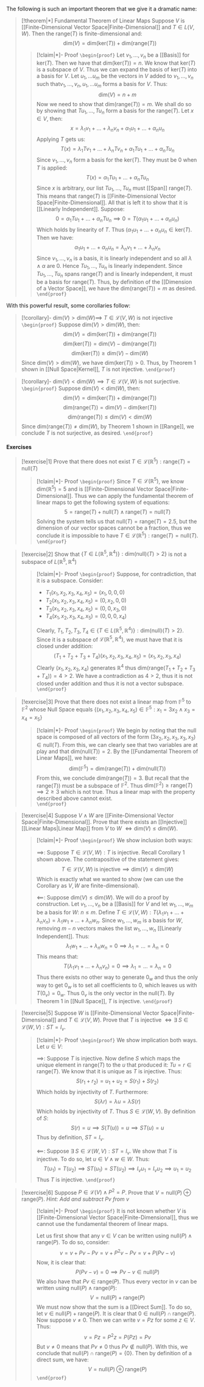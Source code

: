 The following is such an important theorem that we give it a dramatic name:

>[!theorem|*] Fundamental Theorem of Linear Maps
>Suppose $V$ is [[Finite-Dimensional Vector Space|Finite-Dimensional]] and $T \in L(V,W)$. Then the $\text{range}(T)$ is finite-dimensional and: $$\text{dim}(V) = \text{dim}(\text{ker}(T)) + \text{dim}(\text{range}(T))$$
>>[!claim|*]- Proof
>>`\begin{proof}` Let $v_1, \dots, v_n$ be a [[Basis]] for $\text{ker}(T)$. Then we have that $\text{dim}(\text{ker}(T)) = n$. We know that $\text{ker}(T)$ is a subspace of $V$. Thus we can expand the basis of $\text{ker}(T)$ into a basis for $V$. Let $u_1, \dots u_m$ be the vectors in $V$ added to $v_1, \dots, v_n$ such that$v_1, \dots, v_n, u_1, \dots u_m$ forms a basis for $V$. Thus: $$\text{dim}(V) = n + m$$Now we need to show that $\text{dim}(\text{range}(T)) = m$. We shall do so by showing that $Tu_1, \dots , Tu_n$ form a basis for the $\text{range}(T)$. Let $x \in V$, then: $$x = \lambda_1 v_1 + \dots + \lambda_n v_n + \alpha_1 u_1 + \dots + \alpha_n u_n$$Applying $T$ gets us: $$T(x) = \lambda_1 Tv_1 + \dots + \lambda_n Tv_n + \alpha_1 Tu_1 + \dots + \alpha_n Tu_n$$Since $v_1, \dots, v_n$ form a basis for the $\text{ker}(T)$. They must be $0$ when $T$ is applied: $$T(x) = \alpha_1 Tu_1 + \dots + \alpha_n Tu_n$$Since $x$ is arbitrary, our list $Tu_1, \dots, Tu_n$ must [[Span]] $\text{range}(T)$. This means that $\text{range}(T)$ is [[Finite-Dimensional Vector Space|Finite-Dimensional]]. All that is left it to show that it is [[Linearly Independent]]. Suppose: $$0 = \alpha_1 Tu_1 + \dots + \alpha_n Tu_n \implies 0 =T(\alpha_1 u_1 + \dots + \alpha_n u_n)$$Which holds by linearity of $T$. Thus $(\alpha_1 u_1 + \dots + \alpha_n u_n \in \text{ker}(T)$. Then we have: $$\alpha_1 u_1 + \dots + \alpha_n u_n = \lambda_n v_1+ \dots+ \lambda _nv_n$$Since $v_1, \dots, v_n$ is a basis, it is linearly independent and so all $\lambda \; \land \; \alpha$ are $0$. Hence $Tu_1, \dots, Tu_n$ is linearly independent.
>>Since $Tu_1, \dots, Tu_n$ spans $\text{range}(T)$ and is linearly independent, it must be a basis for $\text{range}(T)$. Thus, by definition of the [[Dimension of a Vector Space]], we have the $\text{dim}(\text{range}(T)) = m$ as desired.
>> `\end{proof}` 

With this powerful result, some corollaries follow:

>[!corollary]- $\text{dim}(V) > \text{dim}(W) \implies$ $T \in \mathcal{L}(V,W)$ is not injective
>`\begin{proof}`  Suppose $\text{dim}(V) > \text{dim}(W)$, then: $$\text{dim}(V) = \text{dim}(\text{ker}(T)) + \text{dim}(\text{range}(T))$$$$\text{dim}(\text{ker}(T)) = \text{dim}(V) - \text{dim}(\text{range}(T))$$$$\text{dim}(\text{ker}(T)) \ge \text{dim}(V)- \text{dim}(W)$$Since $\text{dim}(V) > \text{dim}(W)$, we have $\text{dim}(\text{ker}(T)) > 0$. Thus, by Theorem 1 shown in [[Null Space|Kernel]], $T$ is not injective.
>`\end{proof}`

>[!corollary]- $\text{dim}(V) < \text{dim}(W) \implies T \in \mathcal{L}(V,W)$ is not surjective.
>`\begin{proof}`   Suppose $\text{dim}(V) < \text{dim}(W)$, then: $$\text{dim}(V) = \text{dim}(\text{ker}(T)) + \text{dim}(\text{range}(T))$$ $$\text{dim}(\text{range}(T)) = \text{dim}(V) - \text{dim}(\text{ker}(T))$$$$\text{dim}(\text{range}(T)) \le \text{dim}(V) < \text{dim}(W)$$Since $\text{dim}(\text{range}(T)) \ne \text{dim}(W)$, by Theorem 1 shown in [[Range]], we conclude $T$ is not surjective, as desired.
> `\end{proof}`

#### Exercises
>[!exercise|1]
>Prove that there does not exist $T \in \mathcal{L}(\mathbb{R}^5) : \text{range}(T) = \text{null}(T)$
>>[!claim|*]- Proof
>>`\begin{proof}` Since $T \in \mathcal{L}(\mathbb{R}^5)$, we know $\text{dim}(\mathbb{R}^5)= 5$ and is [[Finite-Dimensional Vector Space|Finite-Dimensional]]. Thus we can apply the fundamental theorem of linear maps to get the following system of equations: $$5 = \text{range}(T) + \text{null}(T) \; \land \; \text{range}(T) = \text{null}(T)$$Solving the system tells us that $\text{null}(T) = \text{range}(T) = 2.5$, but the dimension of our vector spaces cannot be a fraction, thus we conclude it is impossible to have $T \in \mathcal{L}(\mathbb{R}^5): \text{range}(T) = \text{null}(T)$. 
>> `\end{proof}`

>[!exercise|2]
>Show that $\{T \in L(\mathbb{R}^5, \mathbb{R}^4)\}: \text{dim(null)}(T) > 2\}$ is not a subspace of $L(\mathbb{R}^5, \mathbb{R}^4)$
>>[!claim|*]- Proof
>> `\begin{proof}`   Suppose, for contradiction, that it is a subspace. Consider:
>> - $T_1(x_1,x_2,x_3,x_4,x_5) = (x_1, 0, 0, 0)$
>> - $T_2(x_1,x_2,x_3,x_4,x_5) = (0, x_2, 0, 0)$
>> - $T_3(x_1,x_2,x_3,x_4,x_5) = (0, 0, x_3, 0)$
>> - $T_4(x_1,x_2,x_3,x_4,x_5) = (0, 0, 0, x_4)$
>>
>>Clearly, $T_1, T_2, T_3, T_4 \in \{T \in L(\mathbb{R}^5, \mathbb{R}^4)\}: \text{dim(null)}(T) > 2\}$. Since it is a subspace of $\mathcal{L}(\mathbb{R}^5,\mathbb{R}^4)$, we must have that it is closed under addition: $$(T_1+T_2+T_3+T_4)(x_1,x_2,x_3,x_4,x_5) = (x_1,x_2,x_3,x_4)$$Clearly $(x_1,x_2,x_3,x_4)$ generates $\mathbb{R}^4$ thus $\text{dim}(\text{range}(T_1+T_2+T_3+T_4)) = 4 > 2$. We have a contradiction as $4>2$, thus it is not closed under addition and thus it is not a vector subspace.
>>`\end{proof}`

>[!exercise|3]
>Prove that there does not exist a linear map from $\mathbb{F}^5$ to $\mathbb{F}^2$ whose Null Space equals $\{(x_1,x_2,x_3,x_4,x_5) \in \mathbb{F}^5 : x_1 = 3x_2 \; \land \; x_3 = x_4 = x_5\}$
>>[!claim|*]- Proof
>>`\begin{proof}` We begin by noting that the null space is composed of all vectors of the form $(3x_2,x_2,x_3,x_3,x_3) \in \text{null}(T)$. From this, we can clearly see that two variables are at play and that $\text{dim}(\text{null}(T)) = 2$. 
>>By the [[Fundamental Theorem of Linear Maps]], we have: $$\text{dim}(\mathbb{F}^5) = \text{dim}(\text{range}(T)) + \text{dim}(\text{null}(T))$$
>>From this, we conclude $\text{dim}(\text{range}(T)) = 3$. But recall that the $\text{range}(T))$ must be a subspace of $\mathbb{F}^2$. Thus $\text{dim}(\mathbb{F}^2) \ge \text{range}(T) \implies 2 \ge 3$ which is not true. Thus a linear map with the property described above cannot exist.  
>> `\end{proof}`

>[!exercise|4]
>Suppose $V \; \land \; W$ are [[Finite-Dimensional Vector Space|Finite-Dimensional]]. Prove that there exists an [[Injective]] [[Linear Maps|Linear Map]] from $V$ to $W$ $\iff \text{dim}(V) \le \text{dim}(W)$. 
>>[!claim|*]- Proof
>>`\begin{proof}` We show inclusion both ways:
>>
>>$\implies$: Suppose $T \in \mathcal{L}(V,W): T$ is injective. Recall Corollary 1 shown above. The contrapositive of the statement gives: $$T \in \mathcal{L}(V,W) \; \text{is} \; \text{injective} \implies \text{dim}(V) \le \text{dim}(W)$$Which is exactly what we wanted to show (we can use the Corollary as $V,W$ are finite-dimensional).
>>
>>$\impliedby$: Suppose $\text{dim}(V) \le \text{dim}(W)$. We will do a proof by construction. Let $v_1, \dots, v_n$ be a [[Basis]] for $V$ and let $w_1, \dots, w_m$ be a basis for $W$: $n \le m$. Define $T \in \mathcal{L}(V,W): T(\lambda_1 v_1 + \dots + \lambda_n v_n) = \lambda_1 w_1 + \dots + \lambda_n w_n$. Since $w_1, \dots, w_m$ is a basis for $W$, removing $m-n$ vectors makes the list $w_1 ,\dots, w_n$ [[Linearly Independent]]. Thus: $$\lambda_1 w_1 + \dots + \lambda_n w_n = 0 \implies \lambda_1 = \dots = \lambda_n = 0$$This means that: $$T(\lambda_1 v_1 + \dots + \lambda_n v_n) = 0 \implies \lambda_1 = \dots = \lambda_n = 0$$Thus there exists no other way to generate $0_w$ and thus the only way to get $0_w$ is to set all coefficients to $0$, which leaves us with $T(0_v) = 0_w$. Thus $0_v$ is the only vector in the $\text{null}(T)$. By Theorem 1 in [[Null Space]], $T$ is injective.
>> `\end{proof}`

>[!exercise|5]
>Suppose $W$ is [[Finite-Dimensional Vector Space|Finite-Dimensional]] and $T \in \mathcal{L}(V,W)$. Prove that $T$ is injective $\iff \exists \; S \in \mathcal{L}(W,V): ST = I_v$.
>>[!claim|*]- Proof 
>>`\begin{proof}` We show implication both ways. Let $u \in V$:
>>
>>$\implies$: Suppose $T$ is injective. Now define $S$ which maps the unique element in $\text{range}(T)$ to the $u$ that produced it: $Tu = r \in \text{range}(T)$. We know that it is unique as $T$ is injective. Thus: $$S(r_1 + r_2) = u_1 + u_2 = S(r_1) + S(r_2)$$Which holds by injectivity of $T$. Furthermore: $$S(\lambda r) = \lambda u = \lambda S(r)$$Which holds by injectivity of $T$. Thus $S \in \mathcal{L}(W,V)$. By definition of $S$: $$S(r) = u \implies S(T(u)) = u \implies ST(u) = u$$Thus by definition, $ST = I_v$. 
>>
>>$\impliedby$: Suppose $\exists \; S \in \mathcal{L}(W,V): ST = I_v$. We show that $T$ is injective. To do so, let $u \in V \; \land \; w \in W$. Thus: $$T(u_1) = T(u_2) \implies ST(u_1) = ST(u_2) \implies I_v u_1 = I_v u_2 \implies u_1 = u_2$$Thus $T$ is injective.
>>  `\end{proof}`

>[!exercise|6]
>Suppose $P \in \mathcal{L}(V) \; \land \; P^2 = P$. Prove that $V = \text{null}(P) \oplus \text{range}(P)$.
>*Hint: Add and subtract Pv from v*
>>[!claim|*]- Proof
>>`\begin{proof}` It is not known whether $V$ is [[Finite-Dimensional Vector Space|Finite-Dimensional]], thus we cannot use the fundamental theorem of linear maps. 
>>
>>Let us first show that any $v \in V$ can be written using $\text{null}(P) \; \land \; \text{range}(P)$. To do so, consider: $$v = v+Pv-Pv = v+P^2v-Pv=v+P(Pv-v)$$Now, it is clear that: $$P(Pv-v) = 0 \implies Pv-v \in \text{null}(P)$$We also have that $Pv \in \text{range}(P)$. Thus every vector in $v$ can be written using $\text{null}(P) \; \land \; \text{range}(P)$: $$V=\text{null}(P) + \text{range}(P)$$We must now show that the sum is a [[Direct Sum]]. To do so, let $v \in \text{null}(P) + \text{range}(P)$. It is clear that $0 \in \text{null}(P) \cap \text{range}(P)$. Now suppose $v \ne 0$. Then we can write $v = Pz$ for some $z \in V$. Thus: $$v = Pz = P^2z = P(Pz) = Pv$$But $v \ne 0$ means that $Pv \ne 0$ thus $Pv \notin \text{null}(P)$. With this, we conclude that $\text{null}(P) \cap \text{range}(P) = \{0\}$. Then by definition of a direct sum, we have: $$V = \text{null}(P) \oplus \text{range}(P)$$
>> `\end{proof}`
